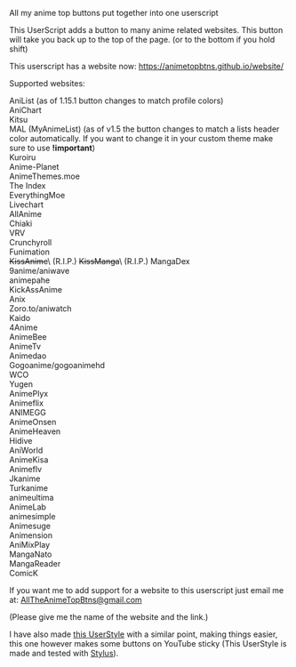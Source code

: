 All my anime top buttons put together into one userscript

This UserScript adds a button to many anime related websites. This button will take you back up to the top of the page. (or to the bottom if you hold shift)

This userscript has a website now: <https://animetopbtns.github.io/website/>

Supported websites:

AniList (as of 1.15.1 button changes to match profile colors)\
AniChart\
Kitsu\
MAL (MyAnimeList) (as of v1.5 the button changes to match a lists header color automatically. If you want to change it in your custom theme make sure to use <b>!important</b>)\
Kuroiru\
Anime-Planet\
AnimeThemes.moe\
The Index\
EverythingMoe\
Livechart\
AllAnime\
Chiaki\
VRV\
Crunchyroll\
Funimation\
~~KissAnime~~\ (R.I.P.)
~~KissManga~~\ (R.I.P.)
MangaDex\
9anime/aniwave\
animepahe\
KickAssAnime\
Anix\
Zoro.to/aniwatch\
Kaido\
4Anime\
AnimeBee\
AnimeTv\
Animedao\
Gogoanime/gogoanimehd\
WCO\
Yugen\
AnimePlyx\
Animeflix\
ANIMEGG\
AnimeOnsen\
AnimeHeaven\
Hidive\
AniWorld\
AnimeKisa\
Animeflv\
Jkanime\
Turkanime\
animeultima\
AnimeLab\
animesimple\
Animesuge\
Animension\
AniMixPlay\
MangaNato\
MangaReader\
ComicK

If you want me to add support for a website to this userscript just email me at: [AllTheAnimeTopBtns@gmail.com](mailto:AllTheAnimeTopBtns@gmail.com?subject=Request%20to%20add%20a%20website%20to%20userscript\&body=Please%20give%20me%20the%20name%20of%20the%20website%20and%20the%20link.)

(Please give me the name of the website and the link.)

I have also made [this UserStyle](https://userstyles.world/style/10017/youtube-sticky-show-less-button) with a similar point, making things easier, this one however makes some buttons on YouTube sticky (This UserStyle is made and tested with [Stylus](https://add0n.com/stylus.html)).